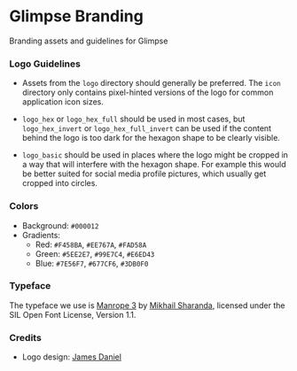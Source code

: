 # Glimpse Branding

Branding assets and guidelines for Glimpse

### Logo Guidelines

* Assets from the `logo` directory should generally be preferred. The `icon` directory only contains pixel-hinted versions of the logo for common application icon sizes.

* `logo_hex` or `logo_hex_full` should be used in most cases, but `logo_hex_invert` or `logo_hex_full_invert` can be used if the content behind the logo is too dark for the hexagon shape to be clearly visible. 

* `logo_basic` should be used in places where the logo might be cropped in a way that will interfere with the hexagon shape. For example this would be better suited for social media profile pictures, which usually get cropped into circles.

### Colors

* Background: `#000012`
* Gradients: 
	* Red: `#F458BA`,  `#EE767A`,  `#FAD58A`
	* Green: `#5EE2E7`,  `#99E7C4`,  `#E6ED43`
	* Blue: `#7E56F7`,  `#677CF6`,  `#3DB0F0`

### Typeface

The typeface we use is [Manrope 3](https://github.com/sharanda/manrope) by [Mikhail Sharanda](https://www.behance.net/gentme), licensed under the SIL Open Font License, Version 1.1. 

### Credits

* Logo design: [James Daniel](https://github.com/jaames)